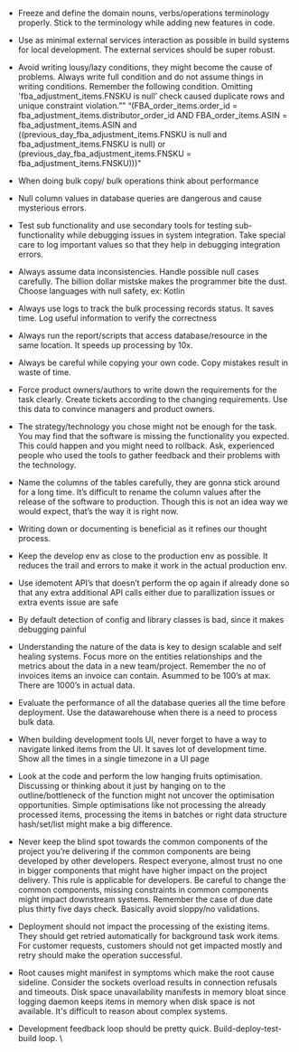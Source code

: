 * Freeze and define the domain nouns, verbs/operations terminology properly. Stick to the terminology while adding new features in code.

*  Use as minimal external services interaction as possible in build systems for local development. The external services should be super robust.
* Avoid writing lousy/lazy conditions, they might become the cause of problems. Always write full condition and do not assume things in writing conditions. Remember the following condition. Omitting 'fba_adjustment_items.FNSKU is null’ check caused duplicate rows and unique constraint violation.”” “(FBA_order_items.order_id = fba_adjustment_items.distributor_order_id AND                             FBA_order_items.ASIN = fba_adjustment_items.ASIN and ((previous_day_fba_adjustment_items.FNSKU is null and fba_adjustment_items.FNSKU is null) or             (previous_day_fba_adjustment_items.FNSKU = fba_adjustment_items.FNSKU)))"
* When doing bulk copy/ bulk operations think about performance
* Null column values in database queries are dangerous and cause mysterious errors.
* Test sub functionality and use secondary tools for testing sub-functionality while debugging issues in system integration. Take special care to log important values so that they help in debugging integration errors.
* Always assume data inconsistencies. Handle possible null cases carefully. The billion dollar mistske makes the programmer bite the dust. Choose languages with null safety, ex: Kotlin
*  Always use logs to track the bulk processing records status. It saves time. Log useful information to verify the correctness
* Always run the report/scripts that access database/resource in the same location. It speeds up processing by 10x.
* Always be careful while copying your own code. Copy mistakes result in waste of time.
* Force product owners/authors to write down the requirements for the task clearly. Create tickets according to the changing requirements. Use this data to convince managers and product owners.
* The strategy/technology you chose might not be enough for the task. You may find that the software is missing the functionality you expected. This could happen and you might need to rollback. Ask, experienced people who used the tools to gather feedback and their problems with the technology.
* Name the columns of the tables carefully, they are gonna stick around for a long time. It’s difficult to rename the column values after the release of the software to production. Though this is not an idea way we would expect, that’s the way it is right now.
* Writing down or documenting is beneficial as it refines our thought process.
* Keep the develop env as close to the production env as possible. It reduces the trail and errors to make it work in the actual production env.
* Use idemotent API’s that doesn’t perform the op again if already done so that any extra additional API calls either due to parallization issues or extra events issue are safe
* By default detection of config and library classes is bad, since it makes debugging painful
* Understanding the nature of the data is key to design scalable and self healing systems. Focus more on the entities relationships and the metrics about the data in a new team/project. Remember the no of invoices items an invoice can contain. Asummed to be 100’s at max. There are 1000’s in actual data.
* Evaluate the performance of all the database queries all the time before deployment. Use the datawarehouse when there is a need to process bulk data.
* When building development tools UI, never forget to have a way to navigate linked items from the UI. It saves lot of development time. Show all the times in a single timezone in a UI page
* Look at the code and perform the low hanging fruits optimisation. Discussing or thinking about it just by hanging on to the outline/bottleneck of the function might not uncover the optimisation opportunities. Simple optimisations like not processing the already processed items, processing the items in batches or right data structure hash/set/list might make a big difference.
* Never keep the blind spot towards the common components of the project you’re delivering if the common components are being developed by other developers. Respect everyone, almost trust no one in bigger components that might have higher impact on the project delivery. This rule is applicable for developers.  Be careful to change the common components, missing constraints in common components might impact downstream systems. Remember the case of due date plus thirty five days check. Basically avoid sloppy/no validations.
* Deployment should not impact the processing of the existing items. They should get retried automatically for background task work items. For customer requests, customers should not get impacted mostly and retry should make the operation successful.
* Root causes might manifest in symptoms which make the root cause sideline. Consider the sockets overload results in connection refusals and timeouts. Disk space unavailability manifests in memory bloat since logging daemon keeps items in memory when disk space is not available. It's difficult to reason about complex systems.
* Development feedback loop should be pretty quick. Build-deploy-test-build loop. \

